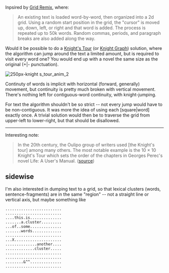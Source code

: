 Inpsired by [Grid Remix](https://github.com/dariusk/NaNoGenMo/issues/33), where:

> An existing text is loaded word-by-word, then organized into a 2d grid. Using a random start position in the grid, the "cursor" is moved up, down, left, or right and that word is added. The process is repeated up to 50k words. Random commas, periods, and paragraph breaks are also added along the way.


Would it be possible to do a [Knight's Tour](http://en.wikipedia.org/wiki/Knight%27s_tour) (or [Knight Graph](http://mathworld.wolfram.com/KnightGraph.html)) solution, where the algorithm can jump around the text a limited amount, but is required to visit every word one? You would end up with a novel the same size as the original (+|- punctuation).

![250px-knight s_tour_anim_2](https://dl.dropboxusercontent.com/s/h304t0zvbsujnpk/knight.tour.gif)

Continuty of words is implicit with horizontal (forward, generally) movement, but continuity is pretty much broken with vertical movement. There's nothing left for contiguous-word continuity, with knight-jumping.

For text the algorithm shouldn't be so strict -- not every jump would have to be non-contiguous. It was more the idea of using each [square|word] exactly once. A trivial solution would then be to traverse the grid from upper-left to lower-right, but that should be disallowed.

----
Interesting note:

>In the 20th century, the Oulipo group of writers used [the Knight's tour] among many others. The most notable example is the 10 × 10 Knight's Tour which sets the order of the chapters in Georges Perec's novel Life: A User's Manual. ([source](http://en.wikipedia.org/wiki/Knight%27s_tour#History))


## sidewise
I'm also interested in dumping text to a grid, so that lexical clusters (words, sentence-fragments) are in the same "region" -- not a straight line or vertical axis, but maybe something like

````
.........................
.........................
....this.is..............
.......a.cluster.........
...of..some..............
.......words.............
.........................
...X.....................
..............another....
.............cluster.....
.........................
.........................
........&^^..............
.........................
````
